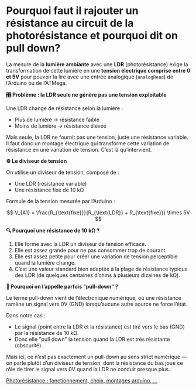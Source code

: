 # Pourquoi faut il rajouter un résistance au circuit de la photorésistance et pourquoi dit on pull down?

La mesure de la **lumière ambiante** avec une **LDR** (photorésistance) exige la transformation de cette lumière en une **tension électrique comprise entre 0 et 5V** pour pouvoir la lire avec une entrée analogique (`analogRead`) de l’Arduino ou de l’ATMega.

**🎛️ Problème : la LDR seule ne génère pas une tension exploitable**

Une LDR change de résistance selon la lumière :

- Plus de lumière → résistance faible
- Moins de lumière → résistance élevée

Mais seule, la LDR ne fournit pas une tension, juste une résistance variable. Il faut donc un montage électrique qui transforme cette variation de résistance en une variation de tension. C’est là qu’intervient.

**⚙️ Le diviseur de tension**

On utilise un diviseur de tension, composé de :

- Une LDR (résistance variable)
- Une résistance fixe de 10 kΩ

Formule de la tension mesurée par l’Arduino :

$$
V_{A1} = \frac{R_{\text{fixe}}}{R_{\text{LDR}} + R_{\text{fixe}}} \times 5V
$$

**🔍 Pourquoi une résistance de 10 kΩ ?**

1. Elle forme avec la LDR un diviseur de tension efficace.
2. Elle est assez grande pour ne pas consommer trop de courant.
3. Elle est assez petite pour créer une variation de tension perceptible quand la lumière change.
4. C’est une valeur standard bien adaptée à la plage de résistance typique des LDR (de quelques centaines d’ohms à plusieurs dizaines de kΩ).

**🧲 Pourquoi on l’appelle parfois "pull-down" ?**

Le terme pull-down vient de l’électronique numérique, où une résistance ramène un signal vers 0V (GND) lorsqu’aucune autre source ne force l’état.

Dans notre cas :

- Le signal (point entre la LDR et la résistance) est tiré vers le bas (GND) par la résistance de 10 kΩ.
- Donc elle "pull down" la tension quand la LDR est très résistante (obscurité).

Mais ici, ce n’est pas exactement un pull-down au sens strict numérique — on parle plutôt d’un diviseur de tension, dont la résistance du bas joue ce rôle de tirer le signal vers 0V quand la LDR ne conduit presque plus. 

[Photorésistance : fonctionnement, choix, montages arduino, …](https://passionelectronique.fr/photoresistance/)